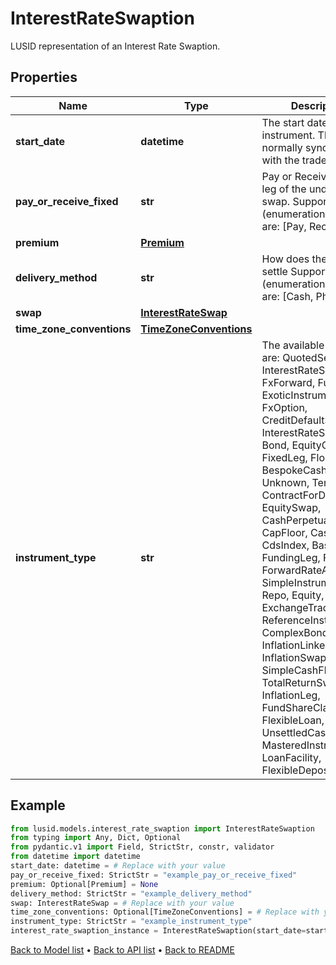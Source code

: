 # InterestRateSwaption

LUSID representation of an Interest Rate Swaption.
## Properties
Name | Type | Description | Notes
------------ | ------------- | ------------- | -------------
**start_date** | **datetime** | The start date of the instrument. This is normally synonymous with the trade-date. | 
**pay_or_receive_fixed** | **str** | Pay or Receive the fixed leg of the underlying swap.    Supported string (enumeration) values are: [Pay, Receive]. | 
**premium** | [**Premium**](Premium.md) |  | [optional] 
**delivery_method** | **str** | How does the option settle    Supported string (enumeration) values are: [Cash, Physical]. | 
**swap** | [**InterestRateSwap**](InterestRateSwap.md) |  | 
**time_zone_conventions** | [**TimeZoneConventions**](TimeZoneConventions.md) |  | [optional] 
**instrument_type** | **str** | The available values are: QuotedSecurity, InterestRateSwap, FxForward, Future, ExoticInstrument, FxOption, CreditDefaultSwap, InterestRateSwaption, Bond, EquityOption, FixedLeg, FloatingLeg, BespokeCashFlowsLeg, Unknown, TermDeposit, ContractForDifference, EquitySwap, CashPerpetual, CapFloor, CashSettled, CdsIndex, Basket, FundingLeg, FxSwap, ForwardRateAgreement, SimpleInstrument, Repo, Equity, ExchangeTradedOption, ReferenceInstrument, ComplexBond, InflationLinkedBond, InflationSwap, SimpleCashFlowLoan, TotalReturnSwap, InflationLeg, FundShareClass, FlexibleLoan, UnsettledCash, Cash, MasteredInstrument, LoanFacility, FlexibleDeposit | 
## Example

```python
from lusid.models.interest_rate_swaption import InterestRateSwaption
from typing import Any, Dict, Optional
from pydantic.v1 import Field, StrictStr, constr, validator
from datetime import datetime
start_date: datetime = # Replace with your value
pay_or_receive_fixed: StrictStr = "example_pay_or_receive_fixed"
premium: Optional[Premium] = None
delivery_method: StrictStr = "example_delivery_method"
swap: InterestRateSwap = # Replace with your value
time_zone_conventions: Optional[TimeZoneConventions] = # Replace with your value
instrument_type: StrictStr = "example_instrument_type"
interest_rate_swaption_instance = InterestRateSwaption(start_date=start_date, pay_or_receive_fixed=pay_or_receive_fixed, premium=premium, delivery_method=delivery_method, swap=swap, time_zone_conventions=time_zone_conventions, instrument_type=instrument_type)

```

[Back to Model list](../README.md#documentation-for-models) &#8226; [Back to API list](../README.md#documentation-for-api-endpoints) &#8226; [Back to README](../README.md)

